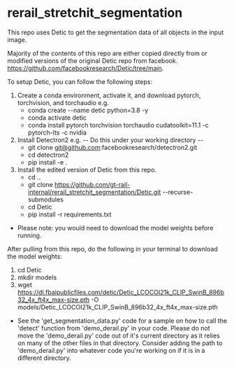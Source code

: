 # rerail_stretchit_segmentation

This repo uses Detic to get the segmentation data of all objects in the input image.

Majority of the contents of this repo are either copied directly from or modified versions of the original Detic repo from facebook. https://github.com/facebookresearch/Detic/tree/main.

To setup Detic, you can follow the following steps:
1. Create a conda environment, activate it, and download pytorch, torchvision, and torchaudio e.g.
   - conda create --name detic python=3.8 -y
   - conda activate detic
   - conda install pytorch torchvision torchaudio cudatoolkit=11.1 -c pytorch-lts -c nvidia
2. Install Detectron2 e.g.
   -- Do this under your working directory --
   - git clone git@github.com:facebookresearch/detectron2.git
   - cd detectron2
   - pip install -e .
3. Install the edited version of Detic from this repo.
   - cd ..
   - git clone https://github.com/gt-rail-internal/rerail_stretchit_segmentation/Detic.git --recurse-submodules
   - cd Detic
   - pip install -r requirements.txt

- Please note: you would need to download the model weights before running.

After pulling from this repo, do the following in your terminal to download the model weights:
1. cd Detic
2. mkdir models
3. wget https://dl.fbaipublicfiles.com/detic/Detic_LCOCOI21k_CLIP_SwinB_896b32_4x_ft4x_max-size.pth -O models/Detic_LCOCOI21k_CLIP_SwinB_896b32_4x_ft4x_max-size.pth

- See the 'get_segmentation_data.py' code for a sample on how to call the 'detect' function from 'demo_derail.py' in your code. Please do not move the 'demo_derail.py' code out of it's current directory as it relies on many of the other files in that directory. Consider adding the path to 'demo_derail.py' into whatever code you're working on if it is in a different directory.
